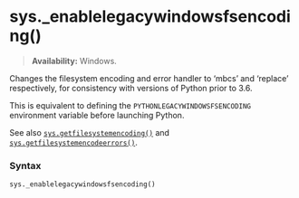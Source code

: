 # sys._enablelegacywindowsfsencoding()

> **Availability:** Windows.

Changes the filesystem encoding and error handler to ‘mbcs’ and ‘replace’ respectively, for consistency with versions of Python prior to 3.6.

This is equivalent to defining the `PYTHONLEGACYWINDOWSFSENCODING` environment variable before launching Python.

See also [`sys.getfilesystemencoding()`](/modules/sys/getfilesystemencoding.md) and [`sys.getfilesystemencodeerrors()`](/modules/sys/getfilesystemencodeerrors.md).

### Syntax

```python
sys._enablelegacywindowsfsencoding()
```